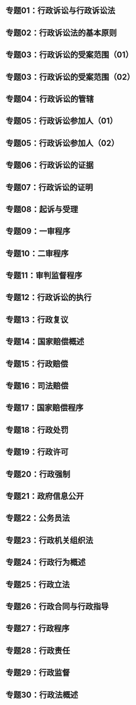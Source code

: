 ## 专题01：行政诉讼与行政诉讼法

## 专题02：行政诉讼法的基本原则

## 专题03：行政诉讼的受案范围（01）

## 专题03：行政诉讼的受案范围（02）

## 专题04：行政诉讼的管辖

## 专题05：行政诉讼参加人（01）

## 专题05：行政诉讼参加人（02）

## 专题06：行政诉讼的证据

## 专题07：行政诉讼的证明

## 专题08：起诉与受理

## 专题09：一审程序

## 专题10：二审程序

## 专题11：审判监督程序

## 专题12：行政诉讼的执行

## 专题13：行政复议

## 专题14：国家赔偿概述

## 专题15：行政赔偿

## 专题16：司法赔偿

## 专题17：国家赔偿程序

## 专题18：行政处罚

## 专题19：行政许可

## 专题20：行政强制

## 专题21：政府信息公开

## 专题22：公务员法

## 专题23：行政机关组织法

## 专题24：行政行为概述

## 专题25：行政立法

## 专题26：行政合同与行政指导

## 专题27：行政程序

## 专题28：行政责任

## 专题29：行政监督

## 专题30：行政法概述